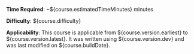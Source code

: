 
**Time Required**: ~${course.estimatedTimeMinutes} minutes

**Difficulty**: ${course.difficulty}

**Applicability**: 
This course is applicable from ${course.version.earliest} to ${course.version.latest}.
It was written using ${course.version.dev} and was last modified on ${course.buildDate}.

